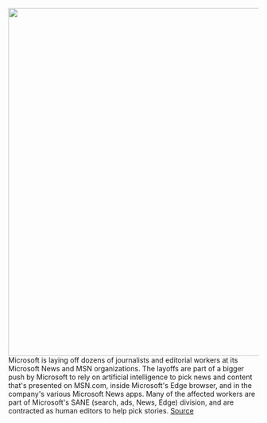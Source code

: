 <img src='https://cdn.vox-cdn.com/thumbor/m9yNc0dRL7MhcuQNIt9UCADuZzo=/0x0:2040x1360/1200x800/filters:focal(857x517:1183x843)/cdn.vox-cdn.com/uploads/chorus_image/image/66875825/acastro_180507_1777_microsoft_0002.0.jpg' width='700px' /><br/>
Microsoft is laying off dozens of journalists and editorial workers at its Microsoft News and MSN organizations. The layoffs are part of a bigger push by Microsoft to rely on artificial intelligence to pick news and content that's presented on MSN.com, inside Microsoft's Edge browser, and in the company's various Microsoft News apps. Many of the affected workers are part of Microsoft's SANE (search, ads, News, Edge) division, and are contracted as human editors to help pick stories.
<a href='https://www.theverge.com/2020/5/30/21275524/microsoft-news-msn-layoffs-artificial-intelligence-ai-replacements'> Source <a/>